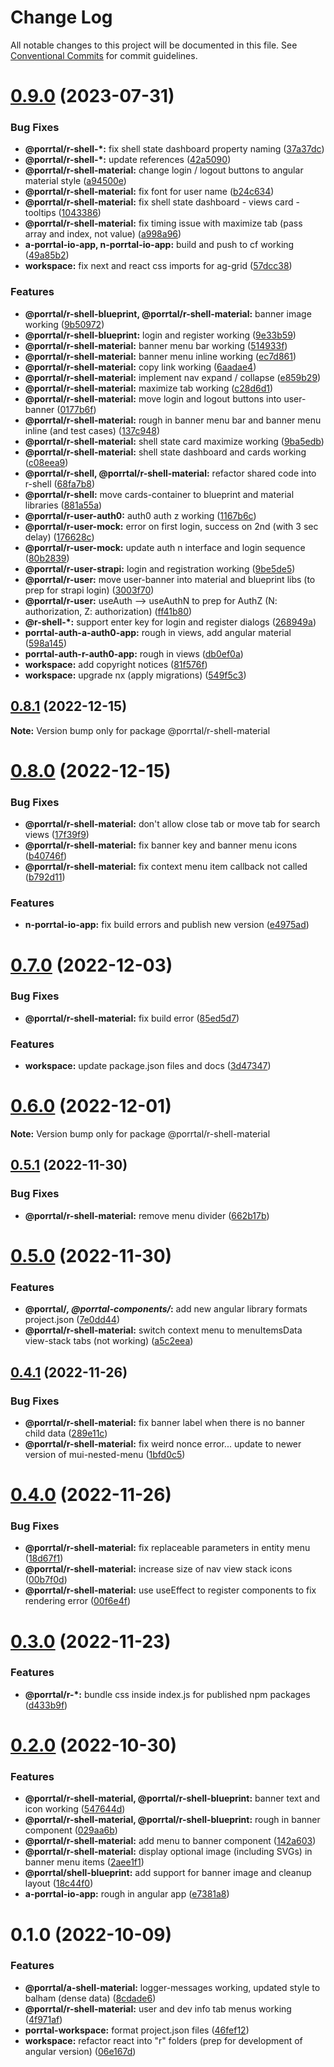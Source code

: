 # Change Log

All notable changes to this project will be documented in this file.
See [Conventional Commits](https://conventionalcommits.org) for commit guidelines.

# [0.9.0](https://github.com/Comcast/Porrtal/compare/v0.8.1...v0.9.0) (2023-07-31)

### Bug Fixes

- **@porrtal/r-shell-\*:** fix shell state dashboard property naming ([37a37dc](https://github.com/Comcast/Porrtal/commit/37a37dcd7555aaa727e3f1d8808e2e94f27d2ba0))
- **@porrtal/r-shell-\*:** update references ([42a5090](https://github.com/Comcast/Porrtal/commit/42a50901a2faebf99ff3d0162a4b5ed41ca667aa))
- **@porrtal/r-shell-material:** change login / logout buttons to angular material style ([a94500e](https://github.com/Comcast/Porrtal/commit/a94500ede4cd6cc85f9b0355e40d097e4aae0cb0))
- **@porrtal/r-shell-material:** fix font for user name ([b24c634](https://github.com/Comcast/Porrtal/commit/b24c6340d08eb5653a6315d82ea514b19f768f6b))
- **@porrtal/r-shell-material:** fix shell state dashboard - views card - tooltips ([1043386](https://github.com/Comcast/Porrtal/commit/1043386ba1e6b1c4fbf1458c8ea2c332e9a4a57e))
- **@porrtal/r-shell-material:** fix timing issue with maximize tab (pass array and index, not value) ([a998a96](https://github.com/Comcast/Porrtal/commit/a998a96cbf97671bc70c2dfcd698f8122f0a9687))
- **a-porrtal-io-app, n-porrtal-io-app:** build and push to cf working ([49a85b2](https://github.com/Comcast/Porrtal/commit/49a85b2e1a1285e5d85694e31cff3f198926110b))
- **workspace:** fix next and react css imports for ag-grid ([57dcc38](https://github.com/Comcast/Porrtal/commit/57dcc38eeacbe7cc04f5d28338ede01587976043))

### Features

- **@porrtal/r-shell-blueprint, @porrtal/r-shell-material:** banner image working ([9b50972](https://github.com/Comcast/Porrtal/commit/9b509720cc0001b8838481cff42ff20856889c40))
- **@porrtal/r-shell-blueprint:** login and register working ([9e33b59](https://github.com/Comcast/Porrtal/commit/9e33b5905057c503edc126abe05822e03ff8016b))
- **@porrtal/r-shell-material:** banner menu bar working ([514933f](https://github.com/Comcast/Porrtal/commit/514933f05c58560e9cb04bb0d2a59e1c90dbf4fd))
- **@porrtal/r-shell-material:** banner menu inline working ([ec7d861](https://github.com/Comcast/Porrtal/commit/ec7d861374524435cb296a85e299ab8f29641b75))
- **@porrtal/r-shell-material:** copy link working ([6aadae4](https://github.com/Comcast/Porrtal/commit/6aadae4d9596ffd94b924f87f0d1d4249941e702))
- **@porrtal/r-shell-material:** implement nav expand / collapse ([e859b29](https://github.com/Comcast/Porrtal/commit/e859b2935192f57dd367a0302e3fa6f5131f9fb2))
- **@porrtal/r-shell-material:** maximize tab working ([c28d6d1](https://github.com/Comcast/Porrtal/commit/c28d6d1cb9c16e12d3245973d5ac115b1aff2478))
- **@porrtal/r-shell-material:** move login and logout buttons into user-banner ([0177b6f](https://github.com/Comcast/Porrtal/commit/0177b6fc232ef7b128e52e4f3cd61d9c8eea67c4))
- **@porrtal/r-shell-material:** rough in banner menu bar and banner menu inline (and test cases) ([137c948](https://github.com/Comcast/Porrtal/commit/137c9481706a1203364302a1c7a6819de2f1a71b))
- **@porrtal/r-shell-material:** shell state card maximize working ([9ba5edb](https://github.com/Comcast/Porrtal/commit/9ba5edb5ce234da2087c13349e3599688535bb69))
- **@porrtal/r-shell-material:** shell state dashboard and cards working ([c08eea9](https://github.com/Comcast/Porrtal/commit/c08eea9064a41d1e70f09b5304ceb107e29a415e))
- **@porrtal/r-shell, @porrtal/r-shell-material:** refactor shared code into r-shell ([68fa7b8](https://github.com/Comcast/Porrtal/commit/68fa7b8caca960240b94cd619c6e46ed61596fc7))
- **@porrtal/r-shell:** move cards-container to blueprint and material libraries ([881a55a](https://github.com/Comcast/Porrtal/commit/881a55af246c7cf59f89563a8e0f9c3982f60b83))
- **@porrtal/r-user-auth0:** auth0 auth z working ([1167b6c](https://github.com/Comcast/Porrtal/commit/1167b6c2aa83e721dd536d4ee744c766962f232b))
- **@porrtal/r-user-mock:** error on first login, success on 2nd (with 3 sec delay) ([176628c](https://github.com/Comcast/Porrtal/commit/176628c08ffe154af5962843bec749c8d2ebe3ee))
- **@porrtal/r-user-mock:** update auth n interface and login sequence ([80b2839](https://github.com/Comcast/Porrtal/commit/80b28393c2cfff4f6b5b37d66d28ffd8f881d468))
- **@porrtal/r-user-strapi:** login and registration working ([9be5de5](https://github.com/Comcast/Porrtal/commit/9be5de528354a928e7a7fe4085525022100c2a15))
- **@porrtal/r-user:** move user-banner into material and blueprint libs (to prep for strapi login) ([3003f70](https://github.com/Comcast/Porrtal/commit/3003f7041275da22f813c23429bee96ee6ea0966))
- **@porrtal/r-user:** useAuth --> useAuthN to prep for AuthZ (N: authorization, Z: authorization) ([ff41b80](https://github.com/Comcast/Porrtal/commit/ff41b8031be8f92846227d037a90ab5802d6a315))
- **@r-shell-\*:** support enter key for login and register dialogs ([268949a](https://github.com/Comcast/Porrtal/commit/268949afbd5c8060cf13719019007028b367e6f9))
- **porrtal-auth-a-auth0-app:** rough in views, add angular material ([598a145](https://github.com/Comcast/Porrtal/commit/598a145fc1896971e841776fa30eaa25e4c10949))
- **porrtal-auth-r-auth0-app:** rough in views ([db0ef0a](https://github.com/Comcast/Porrtal/commit/db0ef0a7d1f762982b377dcfcb4642a44388572a))
- **workspace:** add copyright notices ([81f576f](https://github.com/Comcast/Porrtal/commit/81f576fee5bfbb6cb9ca18fcc12678cabe21a086))
- **workspace:** upgrade nx (apply migrations) ([549f5c3](https://github.com/Comcast/Porrtal/commit/549f5c353259b49d668ad91397b9b05a7fadb7e7))

## [0.8.1](https://github.com/Comcast/Porrtal/compare/v0.8.0...v0.8.1) (2022-12-15)

**Note:** Version bump only for package @porrtal/r-shell-material

# [0.8.0](https://github.com/Comcast/Porrtal/compare/v0.7.0...v0.8.0) (2022-12-15)

### Bug Fixes

- **@porrtal/r-shell-material:** don't allow close tab or move tab for search views ([17f39f9](https://github.com/Comcast/Porrtal/commit/17f39f90435a64f924a23ba2fd362392d31bad38))
- **@porrtal/r-shell-material:** fix banner key and banner menu icons ([b40746f](https://github.com/Comcast/Porrtal/commit/b40746f5427dba9b31eb0b79864bd8c64bd1e5c9))
- **@porrtal/r-shell-material:** fix context menu item callback not called ([b792d11](https://github.com/Comcast/Porrtal/commit/b792d1137e1900886c5d6ab67da6f844c9059e81))

### Features

- **n-porrtal-io-app:** fix build errors and publish new version ([e4975ad](https://github.com/Comcast/Porrtal/commit/e4975ade4883cacd63b25291571e3bf3c399ebe8))

# [0.7.0](https://github.com/Comcast/Porrtal/compare/v0.6.0...v0.7.0) (2022-12-03)

### Bug Fixes

- **@porrtal/r-shell-material:** fix build error ([85ed5d7](https://github.com/Comcast/Porrtal/commit/85ed5d79e855cda5662ac0138439ef88674a112d))

### Features

- **workspace:** update package.json files and docs ([3d47347](https://github.com/Comcast/Porrtal/commit/3d47347412aaee8d8fc5043163625cc3fddb0188))

# [0.6.0](https://github.com/datumgeek/porrtal/compare/v0.5.1...v0.6.0) (2022-12-01)

**Note:** Version bump only for package @porrtal/r-shell-material

## [0.5.1](https://github.com/datumgeek/porrtal/compare/v0.5.0...v0.5.1) (2022-11-30)

### Bug Fixes

- **@porrtal/r-shell-material:** remove menu divider ([662b17b](https://github.com/datumgeek/porrtal/commit/662b17b8b6e3e079b743dc54dc5c3026d3d1bd7e))

# [0.5.0](https://github.com/datumgeek/porrtal/compare/v0.4.1...v0.5.0) (2022-11-30)

### Features

- **@porrtal/_, @porrtal-components/_:** add new angular library formats project.json ([7e0dd44](https://github.com/datumgeek/porrtal/commit/7e0dd44eb41e158a960a60bae2b219f5c0e9c166))
- **@porrtal/r-shell-material:** switch context menu to menuItemsData view-stack tabs (not working) ([a5c2eea](https://github.com/datumgeek/porrtal/commit/a5c2eea9d260611ddd6cba0cf865fc15369c802a))

## [0.4.1](https://github.com/datumgeek/porrtal/compare/v0.4.0...v0.4.1) (2022-11-26)

### Bug Fixes

- **@porrtal/r-shell-material:** fix banner label when there is no banner child data ([289e11c](https://github.com/datumgeek/porrtal/commit/289e11c06f74cfdda5bf47ad31228fbdfb2323c4))
- **@porrtal/r-shell-material:** fix weird nonce error... update to newer version of mui-nested-menu ([1bfd0c5](https://github.com/datumgeek/porrtal/commit/1bfd0c50da11294aef918758dda0b57aa0e7bd0b))

# [0.4.0](https://github.com/datumgeek/porrtal/compare/v0.3.0...v0.4.0) (2022-11-26)

### Bug Fixes

- **@porrtal/r-shell-material:** fix replaceable parameters in entity menu ([18d67f1](https://github.com/datumgeek/porrtal/commit/18d67f11a68fbbb0f88a82185d3f617a5a618a43))
- **@porrtal/r-shell-material:** increase size of nav view stack icons ([00b7f0d](https://github.com/datumgeek/porrtal/commit/00b7f0d34a4c85c05b5661d69edc89e52e7321c6))
- **@porrtal/r-shell-material:** use useEffect to register components to fix rendering error ([00f6e4f](https://github.com/datumgeek/porrtal/commit/00f6e4ff86857a31a7ac469703b24249df8bb82a))

# [0.3.0](https://github.com/datumgeek/porrtal/compare/v0.2.0...v0.3.0) (2022-11-23)

### Features

- **@porrtal/r-\*:** bundle css inside index.js for published npm packages ([d433b9f](https://github.com/datumgeek/porrtal/commit/d433b9f6a5a36317263bfe63204b071e566fcee1))

# [0.2.0](https://github.com/datumgeek/porrtal/compare/v0.1.0...v0.2.0) (2022-10-30)

### Features

- **@porrtal/r-shell-material, @porrtal/r-shell-blueprint:** banner text and icon working ([547644d](https://github.com/datumgeek/porrtal/commit/547644d13f16344a04ee8c96e6267443eea6742a))
- **@porrtal/r-shell-material, @porrtal/r-shell-blueprint:** rough in banner component ([029aa6b](https://github.com/datumgeek/porrtal/commit/029aa6b3cba40a688918d88003b552687292312f))
- **@porrtal/r-shell-material:** add menu to banner component ([142a603](https://github.com/datumgeek/porrtal/commit/142a60327a589b5e6fa43a57ba6a40d10ddd409c))
- **@porrtal/r-shell-material:** display optional image (including SVGs) in banner menu items ([2aee1f1](https://github.com/datumgeek/porrtal/commit/2aee1f1c51f03420385906d167a0f0f745f041de))
- **@porrtal/shell-blueprint:** add support for banner image and cleanup layout ([18c44f0](https://github.com/datumgeek/porrtal/commit/18c44f01d12de93b27c827cd9263cd8c8d5b039e))
- **a-porrtal-io-app:** rough in angular app ([e7381a8](https://github.com/datumgeek/porrtal/commit/e7381a8d324f18413b909e8800874d235e1f8567))

# 0.1.0 (2022-10-09)

### Features

- **@porrtal/a-shell-material:** logger-messages working, updated style to balham (dense data) ([8cdade6](https://github.com/datumgeek/porrtal/commit/8cdade67e354931170ff1a634252e5d87c9a36d2))
- **@porrtal/r-shell-material:** user and dev info tab menus working ([4f971af](https://github.com/datumgeek/porrtal/commit/4f971af9a07bf287621821fbefdf4c8086573adc))
- **porrtal-workspace:** format project.json files ([46fef12](https://github.com/datumgeek/porrtal/commit/46fef12bba99d07cc883cb08ab46e38ad232aae9))
- **workspace:** refactor react into "r" folders (prep for development of angular version) ([06e167d](https://github.com/datumgeek/porrtal/commit/06e167ddc353b0ba9f9b1c3b480474ff9614f237))
